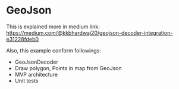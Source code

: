 # GeoJson

This is explained more in medium link: https://medium.com/@kkbhardwaj20/geojson-decoder-integration-e31228fdeb0

Also, this example conform followings:
- GeoJsonDecoder
- Draw polygon, Points in map from GeoJson
- MVP architecture
- Unit tests
